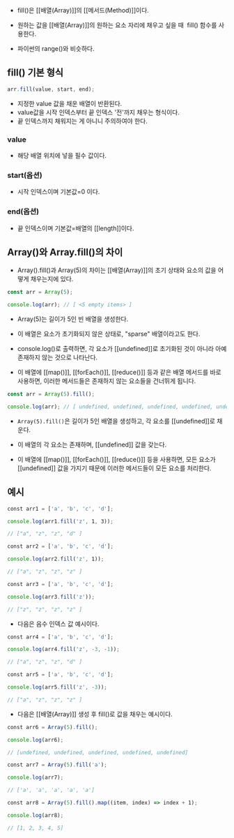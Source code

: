 - fill()은 [[배열(Array)]]의 [[메서드(Method)]]이다.

- 원하는 값을 [[배열(Array)]]의 원하는 요소 자리에 채우고 싶을 때  fill() 함수를 사용한다.
- 파이썬의 range()와 비슷하다.


## fill() 기본 형식


```js
arr.fill(value, start, end);
```

- 지정한 value 값을 채운 배열이 반환된다.
- value값을 시작 인덱스부터 끝 인덱스 '전'까지 채우는 형식이다. 
- 끝 인덱스까지 채워지는 게 아니니 주의하여야 한다.
### value

- 해당 배열 위치에 넣을 필수 값이다.
### start(옵션)

- 시작 인덱스이며 기본값=0 이다.
### end(옵션)

- 끝 인덱스이며 기본값=배열의 [[length]]이다.


## Array()와  Array.fill()의 차이

- Array().fill()과 Array(5)의 차이는 [[배열(Array)]]의 초기 상태와 요소의 값을 어떻게 채우는지에 있다.

```js
const arr = Array(5);

console.log(arr); // [ <5 empty items> ]
```

- Array(5)는 길이가 5인 빈 배열을 생성한다.
- 이 배열은 요소가 초기화되지 않은 상태로, "sparse" 배열이라고도 한다.
- console.log()로 출력하면, 각 요소가 [[undefined]]로 초기화된 것이 아니라 아예 존재하지 않는 것으로 나타난다.

- 이 배열에 [[map()]], [[forEach()]], [[reduce()]] 등과 같은 배열 메서드를 바로 사용하면, 이러한 메서드들은 존재하지 않는 요소들을 건너뛰게 됩니다.

```js
const arr = Array(5).fill(); 

console.log(arr); // [ undefined, undefined, undefined, undefined, undefined ]
```

- `Array(5).fill()`은 길이가 5인 배열을 생성하고, 각 요소를 [[undefined]]로 채운다.

- 이 배열의 각 요소는 존재하며, [[undefined]] 값을 갖는다.
- 이 배열에 [[map()]], [[forEach()]], [[reduce()]] 등을 사용하면, 모든 요소가 [[undefined]] 값을 가지기 때문에 이러한 메서드들이 모든 요소를 처리한다.


## 예시

```js
const arr1 = ['a', 'b', 'c', 'd'];

console.log(arr1.fill('z', 1, 3));

// ["a", "z", "z", "d" ]

const arr2 = ['a', 'b', 'c', 'd'];

console.log(arr2.fill('z', 1));

// ["a", "z", "z", "z" ]

const arr3 = ['a', 'b', 'c', 'd'];

console.log(arr3.fill('z'));

// ["z", "z", "z", "z" ]
```

- 다음은 음수 인덱스 값 예시이다.

```js
const arr4 = ['a', 'b', 'c', 'd'];

console.log(arr4.fill('z', -3, -1));

// ["a", "z", "z", "d" ]

const arr5 = ['a', 'b', 'c', 'd'];

console.log(arr5.fill('z', -3));

// ["a", "z", "z", "z" ]
```

- 다음은 [[배열(Array)]] 생성 후 fill()로 값을 채우는 예시이다.

```js
const arr6 = Array(5).fill();

console.log(arr6);

// [undefined, undefined, undefined, undefined, undefined]

const arr7 = Array(5).fill('a');

console.log(arr7);

// ['a', 'a', 'a', 'a', 'a']

const arr8 = Array(5).fill().map((item, index) => index + 1); 

console.log(arr8);

// [1, 2, 3, 4, 5]
```